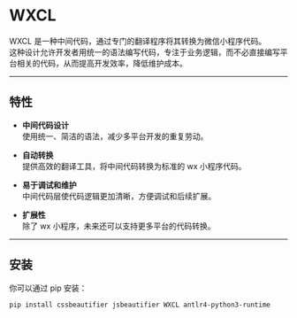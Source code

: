 # WXCL

WXCL 是一种中间代码，通过专门的翻译程序将其转换为微信小程序代码。  
这种设计允许开发者用统一的语法编写代码，专注于业务逻辑，而不必直接编写平台相关的代码，从而提高开发效率，降低维护成本。

---

## 特性

- **中间代码设计**  
  使用统一、简洁的语法，减少多平台开发的重复劳动。

- **自动转换**  
  提供高效的翻译工具，将中间代码转换为标准的 wx 小程序代码。

- **易于调试和维护**  
  中间代码层使代码逻辑更加清晰，方便调试和后续扩展。

- **扩展性**  
  除了 wx 小程序，未来还可以支持更多平台的代码转换。

---

## 安装

你可以通过 pip 安装：

```bash
pip install cssbeautifier jsbeautifier WXCL antlr4-python3-runtime

